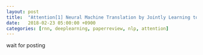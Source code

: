 ```yaml
---
layout: post
title:  "Attention[1] Neural Machine Translation by Jointly Learning to Align and Translate(2014) - Review"
date:   2018-02-23 05:00:00 +0900
categories: [rnn, deeplearning, paperreview, nlp, attention]
---
```


wait for posting
